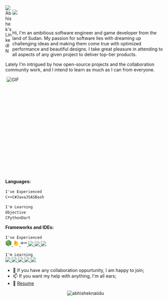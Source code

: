 <a href="https://www.linkedin.com/in/eslam-sharif/">
  <img align="left" alt="Abhishek's LinkedIN" width="22px" src="https://raw.githubusercontent.com/peterthehan/peterthehan/master/assets/linkedin.svg" />
</a>

![](https://visitor-badge.glitch.me/badge?page_id=cypherskar.cypherskar)

<br />

Hi, I'm an ambitious software engineer and game developer from the land of Sudan. My passion for software lies with dreaming up challenging ideas 
and making them come true with optimized performance and beautiful designs. I take great pleasure in attending to all aspects of any given project 
to deliver top-tier products.

Lately I'm intrigued by how open-source projects and the collaboration community work, and I intend to learn as much as I can from everyone.

<img align="right" alt="GIF" src="https://media1.giphy.com/media/ekjmhJUGHJm7FC4Juo/200w.webp?cid=ecf05e47dw50dhyoi2fp0q4fs5tnj4iq0qcw3cmnynz1rlsl&rid=200w.webp&ct=g" width="500" height="320" />

**Languages:**
<br />

 ``I've Experienced``
 <br />
<code>C++</code><code>C#</code><code>Java</code><code>JS</code><code>AS</code><code>Bash</code>
<br />

``I'm Learning``
<br />
<code>Objective C</code><code>Python</code><code>Dart</code>

**Frameworks and IDEs:**
<br />

``I've Experienced``
<br />
<a href="https://nodejs.org/en/">
<code><img height="20" src="https://raw.githubusercontent.com/github/explore/80688e429a7d4ef2fca1e82350fe8e3517d3494d/topics/nodejs/nodejs.png"></code>
</a>
<a href="https://firebase.google.com/">
<code><img height="20" src="https://raw.githubusercontent.com/github/explore/80688e429a7d4ef2fca1e82350fe8e3517d3494d/topics/firebase/firebase.png"></code>
</a>
<a href="https://unity.com">
<code><img height="20" src="https://raw.githubusercontent.com/github/explore/80688e429a7d4ef2fca1e82350fe8e3517d3494d/topics/unity/unity.png"></code>
</a>
<a href="https://box2d.org/">
<code><img height="20" src="https://camo.githubusercontent.com/4a20fa458a548713452343f1d1cd65ad97af1d26ec54a9bde52c17546cfca741/68747470733a2f2f626f7832642e6f72672f696d616765732f6c6f676f2e737667"></code>
</a>
<a href="https://www.microsoft.com/en-us/download/details.aspx?id=23714">
<code><img height="20" src="https://external-content.duckduckgo.com/iu/?u=https%3A%2F%2Ftse2.mm.bing.net%2Fth%3Fid%3DOIP.GIU303zhVdmLsEdBhl_WpgHaC2%26pid%3DApi&f=1"></code>
</a>
<a href="https://adobe-flash-professional.soft32.com/">
<code><img height="20" src="https://external-content.duckduckgo.com/iu/?u=https%3A%2F%2Ftse2.mm.bing.net%2Fth%3Fid%3DOIP.FRI-pNj7X-Se7Y8nvn001wHaHV%26pid%3DApi&f=1"></code>
</a>
<br />

``I'm Learning``
<br />
<a href="https://www.djangoproject.com/">
<code><img height="20" src="https://external-content.duckduckgo.com/iu/?u=https%3A%2F%2Ftse2.mm.bing.net%2Fth%3Fid%3DOIP.zmeJdeXeNbu8qd2q5hyc8wAAAA%26pid%3DApi&f=1"></code>
</a>
<a href="https://reactjs.org/">
<code><img height="20" src="https://external-content.duckduckgo.com/iu/?u=https%3A%2F%2Ftse1.mm.bing.net%2Fth%3Fid%3DOIP.vHHBwcUFUaHWXntSnqKdCAHaEK%26pid%3DApi&f=1"></code>
</a>
<a href="https://vuejs.org/">
<code><img height="20" src="https://external-content.duckduckgo.com/iu/?u=https%3A%2F%2Ftse1.mm.bing.net%2Fth%3Fid%3DOIP.ACR0gj0wbx91V_xgURifWgHaDG%26pid%3DApi&f=1"></code>
</a>
<a href="https://flutter.dev/">
<code><img height="20" src="https://external-content.duckduckgo.com/iu/?u=https%3A%2F%2Ftse3.mm.bing.net%2Fth%3Fid%3DOIP.AS61EeL3JyVbWRDSKvQ60AHaCt%26pid%3DApi&f=1"></code>
</a>
<a href="https://www.unrealengine.com">
<code><img height="20" src="https://external-content.duckduckgo.com/iu/?u=https%3A%2F%2Ftse3.mm.bing.net%2Fth%3Fid%3DOIP._hZMl8qGJ4VKJ5OtGG6rOAHaIE%26pid%3DApi&f=1"></code>
</a>
<br />

- 💬 If you have any collaboration oppurtunity, I am happy to join;
- 📫 If you want my help with anything, I'm all ears;
- 📝 [Resume](https://docviewer.yandex.com/view/1396694816/?*=fP76UHXXKinM9s0m2w8MpSgqc%2B17InVybCI6InlhLWRpc2s6Ly8vZGlzay9DdXJyaWN1bHVtIFZpdGFlIChZYW5kZXguRGlzaykvUmVzdW1lL3Y0XzIwMjEvY3ZfdjQucGRmIiwidGl0bGUiOiJjdl92NC5wZGYiLCJub2lmcmFtZSI6ZmFsc2UsInVpZCI6IjEzOTY2OTQ4MTYiLCJ0cyI6MTYyMDMzOTc0MDg1OCwieXUiOiI3OTU5MzEzNTE2MTYxNzI2NTgifQ%3D%3D)


<p align="center"> <img src="https://github-readme-stats.vercel.app/api?username=cypherskar&show_icons=true&theme=gotham" alt="abhisheknaiidu" />




